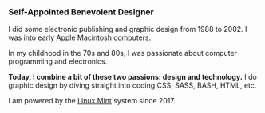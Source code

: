 ### Self-Appointed Benevolent Designer

I did some electronic publishing and graphic design from 1988 to 2002. I was into early Apple Macintosh computers.

In my childhood in the 70s and 80s, I was passionate about computer programming and electronics.

**Today, I combine a bit of these two passions: design and technology.** I do graphic design by diving straight into coding CSS, SASS, BASH, HTML, etc.

I am powered by the [Linux Mint](https://linuxmint.com/) system since 2017.
